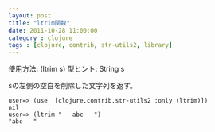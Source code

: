 ```yaml
---
layout: post
title: "ltrim関数"
date: 2011-10-28 11:00:00
category : clojure
tags : [clojure, contrib, str-utils2, library]
---
```

使用方法: (ltrim s)
型ヒント: String s

sの左側の空白を削除した文字列を返す。

<!--more-->

	user=> (use '[clojure.contrib.str-utils2 :only (ltrim)])
	nil
	user=> (ltrim "   abc   ")
	"abc   "

